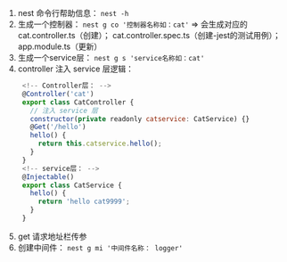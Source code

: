 1. nest 命令行帮助信息： `nest -h`
2. 生成一个控制器： `nest g co '控制器名称如：cat'` => 会生成对应的 cat.controller.ts（创建）； cat.controller.spec.ts（创建-jest的测试用例）； app.module.ts（更新）
3. 生成一个service层： `nest g s 'service名称如：cat'`
4. controller 注入 service 层逻辑：
   ```js
    <!-- Controller层： -->
    @Controller('cat')
    export class CatController {
      // 注入 service 层
      constructor(private readonly catservice: CatService) {}
      @Get('/hello')
      hello() {
        return this.catservice.hello();
      }
    }
    <!-- service层： -->
    @Injectable()
    export class CatService {
      hello() {
        return 'hello cat9999';
      }
    }
   ```
5. get 请求地址栏传参
6. 创建中间件： `nest g mi '中间件名称： logger'`